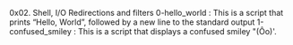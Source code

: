 0x02. Shell, I/O Redirections and filters
0-hello_world : This is a script that prints “Hello, World”, followed by a new line to the standard output
1-confused_smiley : This is a script  that displays a confused smiley "(Ôo)'.
